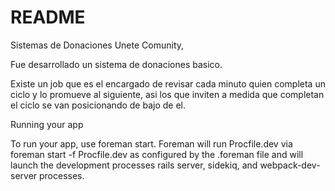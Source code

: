 # README

Sistemas de Donaciones Unete Comunity,

Fue desarrollado un sistema de donaciones basico.

Existe un job que es el encargado de revisar cada minuto quien completa un ciclo y lo promueve al siguiente, asi los que inviten a medida que completan el ciclo se van posicionando de bajo de el.


Running your app

To run your app, use foreman start. Foreman will run Procfile.dev via foreman start -f Procfile.dev as configured by the .foreman file and will launch the development processes rails server, sidekiq, and webpack-dev-server processes.
